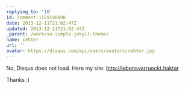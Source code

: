 ```yaml
---
replying_to: '10'
id: comment-1159198898
date: 2013-12-11T21:02:47Z
updated: 2013-12-11T21:02:47Z
_parent: /work/so-simple-jekyll-theme/
name: cehter
url: ''
avatar: https://disqus.com/api/users/avatars/cehter.jpg
---
```


No, Disqus does not load. Here my site:
<a href="http://lebensverrueckt.haktar.org/" rel="nofollow">http://lebensverrueckt.haktar</a>

Thanks :)
